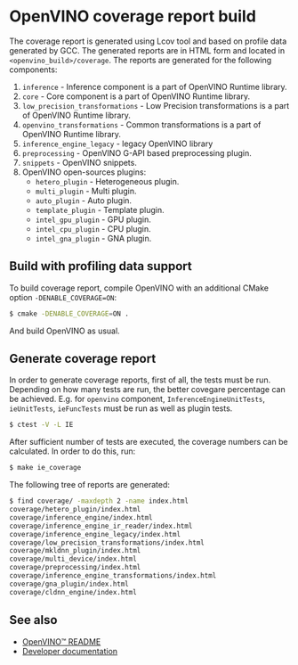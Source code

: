 # OpenVINO coverage report build

The coverage report is generated using Lcov tool and based on profile data generated by GCC.
The generated reports are in HTML form and located in `<openvino_build>/coverage`. The reports are generated for the following components:

1. `inference` - Inference component is a part of OpenVINO Runtime library.
1. `core` - Core component is a part of OpenVINO Runtime library.
1. `low_precision_transformations` - Low Precision transformations is a part of OpenVINO Runtime library.
1. `openvino_transformations` - Common transformations is a part of OpenVINO Runtime library.
1. `inference_engine_legacy` - legacy OpenVINO library
1. `preprocessing` - OpenVINO G-API based preprocessing plugin.
1. `snippets` - OpenVINO snippets.
1. OpenVINO open-sources plugins:
    - `hetero_plugin` - Heterogeneous plugin.
    - `multi_plugin` - Multi plugin.
    - `auto_plugin` - Auto plugin.
    - `template_plugin` - Template plugin.
    - `intel_gpu_plugin` - GPU plugin.
    - `intel_cpu_plugin` - CPU plugin.
    - `intel_gna_plugin` - GNA plugin.

## Build with profiling data support

To build coverage report, compile OpenVINO with an additional CMake option `-DENABLE_COVERAGE=ON`:

```bash
$ cmake -DENABLE_COVERAGE=ON .
```

And build OpenVINO as usual.

## Generate coverage report

In order to generate coverage reports, first of all, the tests must be run. Depending on how many tests are run, the better covegare percentage can be achieved. E.g. for `openvino` component, `InferenceEngineUnitTests`, `ieUnitTests`, `ieFuncTests` must be run as well as plugin tests.

```bash
$ ctest -V -L IE
```

After sufficient number of tests are executed, the coverage numbers can be calculated. In order to do this, run:

```bash
$ make ie_coverage
```

The following tree of reports are generated:

```bash
$ find coverage/ -maxdepth 2 -name index.html
coverage/hetero_plugin/index.html
coverage/inference_engine/index.html
coverage/inference_engine_ir_reader/index.html
coverage/inference_engine_legacy/index.html
coverage/low_precision_transformations/index.html
coverage/mkldnn_plugin/index.html
coverage/multi_device/index.html
coverage/preprocessing/index.html
coverage/inference_engine_transformations/index.html
coverage/gna_plugin/index.html
coverage/cldnn_engine/index.html
```

## See also
 * [OpenVINO™ README](../../README.md)
 * [Developer documentation](../../docs/dev/index.md)
